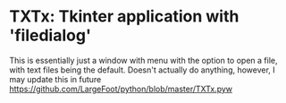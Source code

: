 # TXTx: Tkinter application with 'filedialog'
This is essentially just a window with menu with the option to open a file, with text files being the default. Doesn't actually do anything, however, I may update this in future
https://github.com/LargeFoot/python/blob/master/TXTx.pyw
